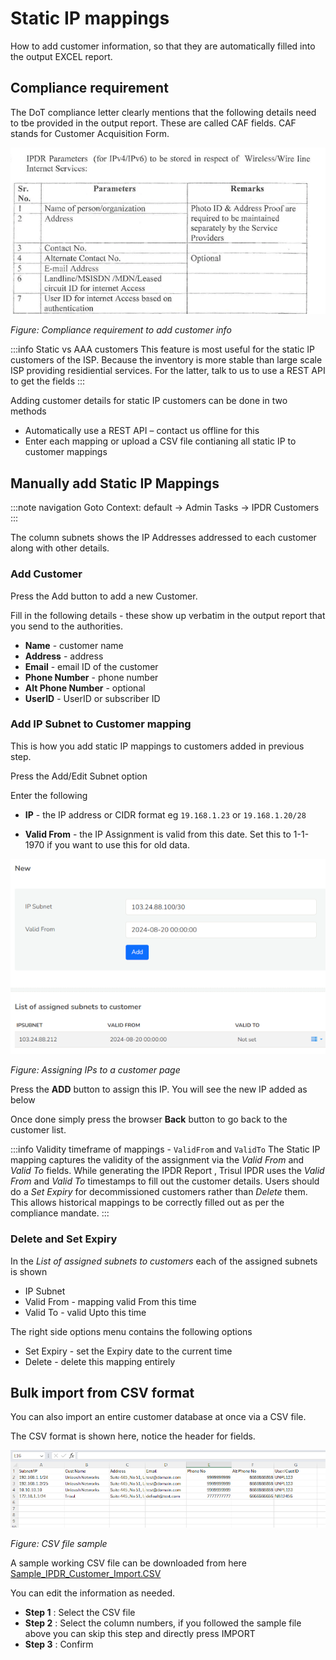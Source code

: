 # Static IP mappings

How to add customer information, so that they are automatically filled into the output EXCEL report.

## Compliance requirement

The DoT compliance letter clearly mentions that the following details need to tbe provided in the output report.  These are called CAF fields. CAF stands for Customer Acquisition Form. 

![caf_fields](images/letter-caf.png)

*Figure: Compliance requirement to add customer info* 


:::info  Static vs AAA customers
This feature is most useful for the static IP customers of the ISP. Because the inventory is more stable than large scale ISP providing residiential services. For the latter, talk to us to use a REST API to get the fields
:::

Adding customer details for static IP customers can be done in two methods

- Automatically use a REST API – contact us offline for this
- Enter each mapping or upload a CSV file contianing all static IP to customer mappings

## Manually add Static IP Mappings 

:::note navigation
Goto Context: default &rarr; Admin Tasks &rarr; IPDR Customers
:::

The column subnets shows the IP Addresses addressed to each customer along with other details.

### Add Customer

Press the Add button to add a new Customer.

Fill in the following details - these show up verbatim in the output report that you send to the authorities. 
* **Name** - customer name
* **Address** - address
* **Email** - email ID of the customer
* **Phone Number** - phone number
* **Alt Phone Number** - optional 
* **UserID** - UserID or subscriber ID 

### Add IP Subnet to Customer mapping

This is how you add static IP mappings to customers added in previous step.

Press the Add/Edit Subnet option


Enter the following 

* **IP** - the IP address or CIDR format eg `19.168.1.23` or `19.168.1.20/28` 
- **Valid From** - the IP Assignment is valid from this date. Set this to 1-1-1970 if you want to use this for old data.

![](images/addipmap.png)

*Figure: Assigning IPs to a customer page* 


Press the **ADD** button to assign this IP. You will see the new IP added as below

Once done simply press the browser **Back** button to go back to the customer list.


:::info Validity timeframe of mappings - `ValidFrom` and `ValidTo` 
The Static IP mapping captures the validity of the assignment via the *Valid From* and *Valid To* fields. While generating the IPDR Report , Trisul IPDR uses the *Valid From* and *Valid To* timestamps to fill out the customer details. Users should do a *Set Expiry* for decommissioned customers rather than *Delete* them. This allows historical mappings to be correctly filled out as per the compliance mandate. 
:::

### Delete and Set Expiry

In the *List of assigned subnets to customers*  each of the assigned subnets is shown
* IP Subnet 
* Valid From - mapping valid From this time
* Valid To - valid Upto this time 

The right side options menu contains the following options 
* Set Expiry - set the Expiry date to the current time
* Delete - delete this mapping entirely


## Bulk import from CSV format

You can also import an entire customer database at once via a CSV file. 

The CSV format is shown here, notice the header for fields. 

![](images/ipdr-csv-format.png) 

*Figure: CSV file sample* 

A sample working CSV file can be downloaded from here [Sample_IPDR_Customer_Import.CSV](/data/SAMPLE_IPDR_CUSTOMER_SUBNET_MAPPINGS.csv) 

You can edit the information as needed.

- **Step 1** : Select the CSV file
- **Step 2** : Select the column numbers, if you followed the sample file above you can skip this step and directly press IMPORT
- **Step 3** : Confirm

